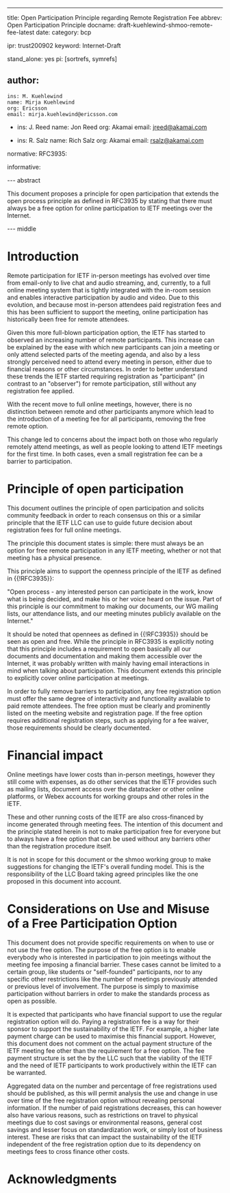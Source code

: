 ---
title: Open Participation Principle regarding Remote Registration Fee
abbrev: Open Participation Principle
docname: draft-kuehlewind-shmoo-remote-fee-latest
date:
category: bcp

ipr: trust200902
keyword: Internet-Draft

stand_alone: yes
pi: [sortrefs, symrefs]

author:
  -
    ins: M. Kuehlewind
    name: Mirja Kuehlewind
    org: Ericsson
    email: mirja.kuehlewind@ericsson.com
    
  -
    ins: J. Reed
    name: Jon Reed
    org: Akamai
    email: jreed@akamai.com
    
  -
    ins: R. Salz
    name: Rich Salz
    org: Akamai
    email: rsalz@akamai.com


normative:
  RFC3935:


informative:



--- abstract

This document proposes a principle for open participation that extends the open process
principle as defined in RFC3935 by stating that there must always be a free option for online
participation to IETF meetings over the Internet.

--- middle

# Introduction

Remote participation for IETF in-person meetings has evolved over time from email-only
to live chat and audio streaming, and, currently, to a full online meeting system that is tightly integrated
with the in-room session and enables interactive participation by audio and video.
Due to this evolution, and because most in-person attendees paid registration fees and this 
has been sufficient to support the meeting, online participation has historically been free for remote attendees.

Given this more full-blown participation option, the IETF has started to observed an increasing number
of remote participants. This increase can be explained by the ease with which
new participants can join a meeting or only attend selected parts of the meeting agenda, and also by 
a less strongly perceived need to attend every meeting in person, either due to financial
reasons or other circumstances. In order to better understand
these trends the IETF started requiring registration as "participant" (in contrast to 
an "observer") for remote participation, still without any registration fee applied.

With the recent move to full online meetings, however, there is no distinction between
remote and other participants anymore which lead to the introduction of a meeting fee
for all participants, removing the free remote option.

This change led to concerns about the impact both on those who
regularly remotely attend meetings, as well as people looking to
attend IETF meetings for the first time.  In both cases, even a small
registration fee can be a barrier to participation.

# Principle of open participation

This document outlines the principle of open participation and solicits community feedback in
order to reach consensus on this or a similar principle that the IETF LLC can use to guide future
decision about registration fees for full online meetings.

The principle this document states is simple: there must always be an option for free
remote participation in any IETF meeting, whether or not that meeting has a physical presence.

This principle aims to support the openness principle of the IETF as defined in {{!RFC3935}}:

"Open process - any interested person can participate in the work,
   know what is being decided, and make his or her voice heard on the
   issue.  Part of this principle is our commitment to making our
   documents, our WG mailing lists, our attendance lists, and our
   meeting minutes publicly available on the Internet."
   
It should be noted that opennees as defined in {{!RFC3935}} should be seen as open and free. 
While the principle in RFC3935 is explicitly noting that this principle includes a requirement to open 
basically all our documents and documentation and making them accessible over the Internet, it was
probably written with mainly having email interactions in mind when talking about participation.
This document extends this principle to explicitly cover online
participation at meetings.

In order to fully remove barriers to participation, any free
registration option must offer the same degree of interactivity and
functionality available to paid remote attendees.  The free option
must be clearly and prominently listed on the meeting website and
registration page.  If the free option requires additional
registration steps, such as applying for a fee waiver, those
requirements should be clearly documented.

# Financial impact

Online meetings have lower costs than in-person meetings, however they
still come with expenses, as do other services that the IETF provides
such as mailing lists, document access over the datatracker or other
online platforms, or Webex accounts for working groups and other roles
in the IETF.

These and other running costs of the IETF are also cross-financed by income generated through
meeting fees. The intention of this document and the principle stated herein is not to make participation
free for everyone but to always have a free option that can be used without any barriers other than
the registration procedure itself.

It is not in scope for this document or the shmoo working group to make suggestions for changing
the IETF's overall funding model. This is the responsibility of the LLC Board taking agreed principles
like the one proposed in this document into account.

# Considerations on Use and Misuse of a Free Participation Option

This document does not provide specific requirements on when to use or not use the free option. The purpose of
the free option is to enable everybody who is interested in participation to join meetings without the meeting
fee imposing a financial barrier. These cases cannot be limited to a certain group, like students or "self-founded"
participants, nor to any specific other restrictions like the number of meetings previously attended or previous level of involvement.
The purpose is simply to maximise participation without barriers in order to make the standards process as open as possible.

It is expected that participants who have financial support to use the regular registration option 
will do. Paying a registration fee is a way for their sponsor to support the sustainability of the IETF. 
For example, a higher late payment charge can be used to maximise this financial support. 
However, this document does not comment on the actual payment structure 
of the IETF meeting fee other than the requirement for a free option. The fee payment structure is set the by the LLC such that
the viability of the IETF and the need of IETF participants to work productively within the IETF can be warranted.

Aggregated data on the number and percentage of free registrations used should be published,
as this will permit analysis the use and change in use over time of the free registration option without
revealing personal information. If the number of paid registrations decreases, this can however also have various reasons,
such as restrictions on travel to physical meetings due to cost savings or environmental reasons, general cost
savings and lesser focus on standardization work, or simply lost of business interest. These are risks that 
can impact the sustainability of the IETF independent of the free registration option due to its
dependency on meetings fees to cross finance other costs.


# Acknowledgments
